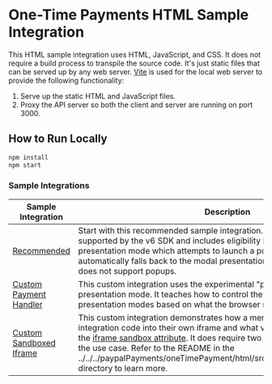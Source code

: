 # One-Time Payments HTML Sample Integration

This HTML sample integration uses HTML, JavaScript, and CSS. It does not require a build process to transpile the source code. It's just static files that can be served up by any web server. [Vite](https://vite.dev/) is used for the local web server to provide the following functionality:

1. Serve up the static HTML and JavaScript files.
2. Proxy the API server so both the client and server are running on port 3000.

## How to Run Locally

```bash
npm install
npm start
```

### Sample Integrations

| Sample Integration                                              | Description                                                                                                                                                                                                                                                                                                                                                                                               |
| --------------------------------------------------------------- | --------------------------------------------------------------------------------------------------------------------------------------------------------------------------------------------------------------------------------------------------------------------------------------------------------------------------------------------------------------------------------------------------------- |
| [Recommended](../../../paypalPayments/oneTimePayment/html/src/recommended/index.html)                       | Start with this recommended sample integration. It displays all buttons supported by the v6 SDK and includes eligibility logic. It uses the "auto" presentation mode which attempts to launch a popup window and then automatically falls back to the modal presentation mode when the browser does not support popups.                                                                                   |
| [Custom Payment Handler](../../../paypalPayments/oneTimePayment/html/src/advanced/paymentHandler/index.html)  | This custom integration uses the experimental "payment-handler" presentation mode. It teaches how to control the fallback logic for presentation modes based on what the browser supports.                                                                                                                                                                                                                |
| [Custom Sandboxed Iframe](../../../paypalPayments/oneTimePayment/html/src/advanced/sandboxedIframe/README.md) | This custom integration demonstrates how a merchant can wrap the v6 SDK integration code into their own iframe and what values need to be passed to the [iframe sandbox attribute](https://developer.mozilla.org/en-US/docs/Web/HTML/Element/iframe#sandbox). It does require two web servers to demonstrate the use case. Refer to the README in the ../../../paypalPayments/oneTimePayment/html/src/advanced/sandboxedIframe directory to learn more. |
